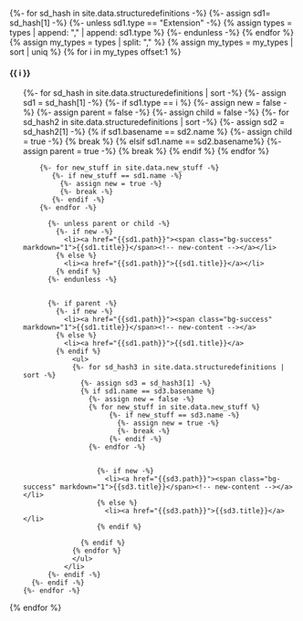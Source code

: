 
<!-- Use for sorting profiles by type alphabetically - allows for highlighting new stuff using include parameter}-->

{%- for sd_hash in site.data.structuredefinitions -%}
  {%- assign sd1= sd_hash[1] -%}
  {%- unless sd1.type == "Extension" -%}
    {% assign types =  types | append: "," | append: sd1.type %}
  {%- endunless -%}
{% endfor %}
{% assign my_types = types | split: "," %}
{% assign my_types = my_types | sort | uniq %}
{% for i in my_types offset:1 %}
  <h4>{{ i }}</h4>
  <ul>
    {%- for sd_hash in site.data.structuredefinitions | sort -%}
      {%- assign sd1 = sd_hash[1] -%}
      {%- if sd1.type == i %}
        {%- assign new = false -%}
        {%- assign parent = false -%}
        {%- assign child = false -%}
        {%- for sd_hash2 in site.data.structuredefinitions | sort -%}
          {%- assign sd2 = sd_hash2[1] -%}
          {% if sd1.basename == sd2.name %}
            {%- assign child = true -%}
            {% break %}
          {% elsif sd1.name == sd2.basename%}
             {%- assign parent = true -%}
             {% break %}
          {% endif %}
        {% endfor %}


        {%- for new_stuff in site.data.new_stuff -%}
           {%- if new_stuff == sd1.name -%}
             {%- assign new = true -%}
             {%- break -%}
           {%- endif -%}
        {%- endfor -%}

          {%- unless parent or child -%}
            {%- if new -%}
              <li><a href="{{sd1.path}}"><span class="bg-success" markdown="1">{{sd1.title}}</span><!-- new-content --></a></li>
            {% else %}
              <li><a href="{{sd1.path}}">{{sd1.title}}</a></li>
            {% endif %}
          {%- endunless -%}


          {%- if parent -%}
            {%- if new -%}
              <li><a href="{{sd1.path}}"><span class="bg-success" markdown="1">{{sd1.title}}</span><!-- new-content --></a>
            {% else %}
              <li><a href="{{sd1.path}}">{{sd1.title}}</a>
            {% endif %}
                <ul>
                {%- for sd_hash3 in site.data.structuredefinitions | sort -%}
                  {%- assign sd3 = sd_hash3[1] -%}
                  {% if sd1.name == sd3.basename %}
                    {%- assign new = false -%}
                    {% for new_stuff in site.data.new_stuff %}
                         {%- if new_stuff == sd3.name -%}
                           {%- assign new = true -%}
                           {%- break -%}
                         {%- endif -%}
                    {%- endfor -%}


                      {%- if new -%}
                        <li><a href="{{sd3.path}}"><span class="bg-success" markdown="1">{{sd3.title}}</span><!-- new-content --></a></li>
                      {% else %}
                        <li><a href="{{sd3.path}}">{{sd3.title}}</a></li>
                      {% endif %}

                  {% endif %}
                {% endfor %}
                </ul>
              </li>
          {%- endif -%}
      {%- endif -%}
    {%- endfor -%}
  </ul>
{% endfor %}
